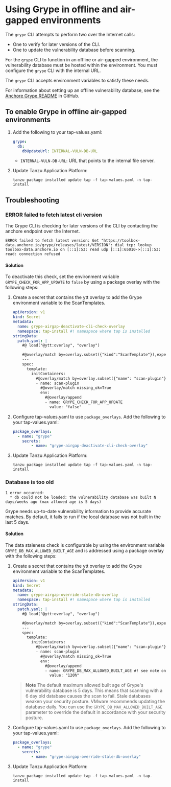 # Using Grype in offline and air-gapped environments

The `grype` CLI attempts to perform two over the Internet calls: 

- One to verify for later versions of the CLI.
- One to update the vulnerability database before scanning.

For the `grype` CLI to function in an offline or air-gapped environment, the
vulnerability database must be hosted within the environment. You must configure
the `grype` CLI with the internal URL.

The `grype` CLI accepts environment variables to satisfy these needs.

For information about setting up an offline vulnerability database, see the [Anchore Grype README](https://github.com/anchore/grype#offline-and-air-gapped-environments) in GitHub.

## <a id="enable-grype-airgap"></a> To enable Grype in offline air-gapped environments

1. Add the following to your tap-values.yaml:

    ```yaml
    grype:
      db:
        dbUpdateUrl: INTERNAL-VULN-DB-URL
    ```

    - `INTERNAL-VULN-DB-URL`: URL that points to the internal file server.

2. Update Tanzu Application Platform:

    ```console
    tanzu package installed update tap -f tap-values.yaml -n tap-install
    ```

## <a id="troubleshooting"></a> Troubleshooting

### ERROR failed to fetch latest cli version

The Grype CLI is checking for later versions of the CLI by contacting the anchore endpoint over the Internet.

```
ERROR failed to fetch latest version: Get "https://toolbox-data.anchore.io/grype/releases/latest/VERSION": dial tcp: lookup toolbox-data.anchore.io on [::1]:53: read udp [::1]:65010->[::1]:53: read: connection refused
```

#### Solution

To deactivate this check, set the environment variable `GRYPE_CHECK_FOR_APP_UPDATE` to `false` by using a package overlay with the following steps:

1. Create a secret that contains the ytt overlay to add the Grype environment variable to the ScanTemplates.

    ```yaml
    apiVersion: v1
    kind: Secret
    metadata:
      name: grype-airgap-deactivate-cli-check-overlay
      namespace: tap-install #! namespace where tap is installed
    stringData:
      patch.yaml: |
        #@ load("@ytt:overlay", "overlay")

        #@overlay/match by=overlay.subset({"kind":"ScanTemplate"}),expects="1+"
        ---
        spec:
          template:
            initContainers:
              #@overlay/match by=overlay.subset({"name": "scan-plugin"}), expects="1+"
              - name: scan-plugin
                #@overlay/match missing_ok=True
                env:
                  #@overlay/append
                  - name: GRYPE_CHECK_FOR_APP_UPDATE
                    value: "false"
    ```

2. Configure tap-values.yaml to use `package_overlays`. Add the following to your tap-values.yaml:

    ```yaml
    package_overlays:
      - name: "grype"
        secrets:
            - name: "grype-airgap-deactivate-cli-check-overlay"
    ```

3. Update Tanzu Application Platform:

    ```console
    tanzu package installed update tap -f tap-values.yaml -n tap-install
    ```

### Database is too old

```console
1 error occurred:
  * db could not be loaded: the vulnerability database was built N days/weeks ago (max allowed age is 5 days)
```

Grype needs up-to-date vulnerability information to provide accurate matches. By
default, it fails to run if the local database was not built in the last 5 days.

#### Solution

The data staleness check is configurable by using the environment variable
`GRYPE_DB_MAX_ALLOWED_BUILT_AGE` and is addressed using a package overlay with
the following steps:

1. Create a secret that contains the ytt overlay to add the Grype environment variable to the ScanTemplates.

    ```yaml
    apiVersion: v1
    kind: Secret
    metadata:
      name: grype-airgap-override-stale-db-overlay
      namespace: tap-install #! namespace where tap is installed
    stringData:
      patch.yaml: |
        #@ load("@ytt:overlay", "overlay")

        #@overlay/match by=overlay.subset({"kind":"ScanTemplate"}),expects="1+"
        ---
        spec:
          template:
            initContainers:
              #@overlay/match by=overlay.subset({"name": "scan-plugin"}), expects="1+"
              - name: scan-plugin
                #@overlay/match missing_ok=True
                env:
                  #@overlay/append
                  - name: GRYPE_DB_MAX_ALLOWED_BUILT_AGE #! see note on best practices
                    value: "120h"
    ```

    > **Note** The default maximum allowed built age of Grype's vulnerability
    > database is 5 days. This means that scanning with a 6 day old database
    > causes the scan to fail. Stale databases weaken your security posture.
    > VMware recommends updating the database daily. You can use the
    > `GRYPE_DB_MAX_ALLOWED_BUILT_AGE` parameter to override the default in
    > accordance with your security posture.

2. Configure tap-values.yaml to use `package_overlays`. Add the following to your tap-values.yaml:

    ```yaml
    package_overlays:
      - name: "grype"
        secrets:
            - name: "grype-airgap-override-stale-db-overlay"
    ```

3. Update Tanzu Application Platform:

    ```console
    tanzu package installed update tap -f tap-values.yaml -n tap-install
    ```